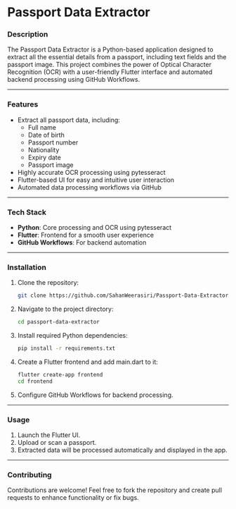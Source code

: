 # Passport Data Extractor  

### Description  
The Passport Data Extractor is a Python-based application designed to extract all the essential details from a passport, including text fields and the passport image. This project combines the power of Optical Character Recognition (OCR) with a user-friendly Flutter interface and automated backend processing using GitHub Workflows.  

---

### Features  
- Extract all passport data, including:  
  - Full name  
  - Date of birth  
  - Passport number  
  - Nationality  
  - Expiry date  
  - Passport image  
- Highly accurate OCR processing using pytesseract  
- Flutter-based UI for easy and intuitive user interaction  
- Automated data processing workflows via GitHub  

---

### Tech Stack  
- **Python**: Core processing and OCR using pytesseract  
- **Flutter**: Frontend for a smooth user experience  
- **GitHub Workflows**: For backend automation  

---

### Installation  
1. Clone the repository:  
   ```bash  
   git clone https://github.com/SahanWeerasiri/Passport-Data-Extractor.git
   ```  
2. Navigate to the project directory:  
   ```bash  
   cd passport-data-extractor  
   ```  
3. Install required Python dependencies:  
   ```bash  
   pip install -r requirements.txt  
   ```  
4. Create a Flutter frontend and add main.dart to it:  
   ```bash
   flutter create-app frontend
   cd frontend  
   ```  
5. Configure GitHub Workflows for backend processing.  

---

### Usage  
1. Launch the Flutter UI.  
2. Upload or scan a passport.  
3. Extracted data will be processed automatically and displayed in the app.  

---

### Contributing  
Contributions are welcome! Feel free to fork the repository and create pull requests to enhance functionality or fix bugs.  
